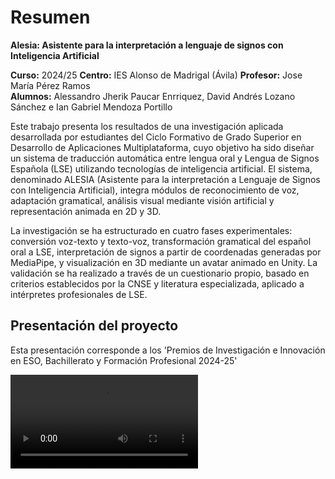 # Resumen

**Alesia: Asistente para la interpretación a lenguaje de signos con Inteligencia Artificial**

**Curso:** 2024/25
**Centro:** IES Alonso de Madrigal (Ávila)
**Profesor:** Jose María Pérez Ramos   
**Alumnos:** Alessandro Jherik Paucar Enrriquez, David Andrés Lozano Sánchez e Ian Gabriel Mendoza Portillo

Este trabajo presenta los resultados de una investigación aplicada desarrollada por estudiantes del Ciclo Formativo de
Grado Superior en Desarrollo de Aplicaciones Multiplataforma, cuyo objetivo ha sido diseñar un sistema de traducción
automática entre lengua oral y Lengua de Signos Española (LSE) utilizando tecnologías de inteligencia artificial. El
sistema, denominado ALESIA (Asistente para la interpretación a Lenguaje de Signos con Inteligencia Artificial), integra
módulos de reconocimiento de voz, adaptación gramatical, análisis visual mediante visión artificial y representación
animada en 2D y 3D.

La investigación se ha estructurado en cuatro fases experimentales: conversión voz-texto y texto-voz, transformación
gramatical del español oral a LSE, interpretación de signos a partir de coordenadas generadas por MediaPipe, y
visualización en 3D mediante un avatar animado en Unity. La validación se ha realizado a través de un cuestionario
propio, basado en criterios establecidos por la CNSE y literatura especializada, aplicado a intérpretes profesionales de
LSE.

## Presentación del proyecto

Esta presentación corresponde a los 'Premios de Investigación e Innovación en ESO, Bachillerato y Formación Profesional
2024-25'

<video src="https://youtu.be/Erdl_m1Pxu8" preview-src="slides_portada.jpeg" />

## Video demostración

En el siguiente vídeo podéis ver una demostración de la ejecución del proyecto.

<video src="https://youtu.be/rJapg34f_iw" preview-src="alesia_mvp.jpeg" />


### Palabras claves

Lengua de Signos Española (LSE), Inteligencia Artificial, Visión Artificial, Modelado 3D, Procesamiento del Lenguaje
Natural (PLN), Reconocimiento de Voz, Accesibilidad Comunicativa, #PiiECyL.

Spanish Sign Language (SSL), Artificial Intelligence, Computer Vision, 3D Modeling, Natural Language Processing (NLP),
Speech Recognition, Communicative Accessibility, #PiiECyL.

> El contenido de esta web se ha cogido de una parte de las memorias realizadas en este proyecto de investigación.

